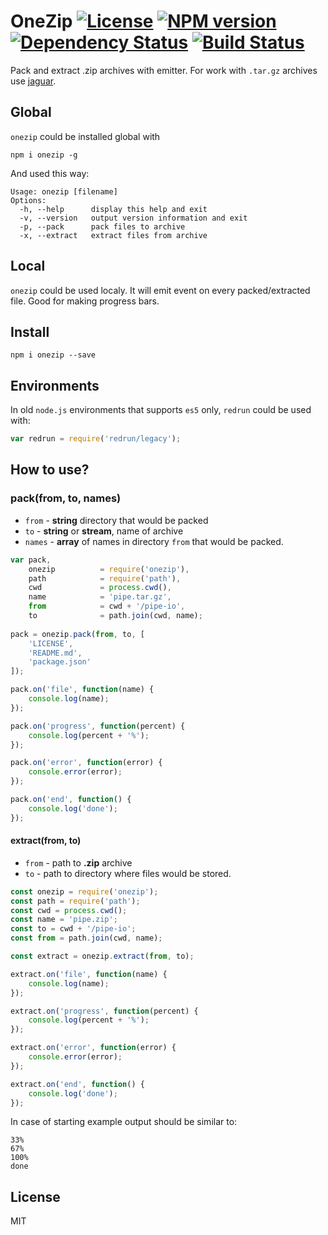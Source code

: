 # OneZip [![License][LicenseIMGURL]][LicenseURL] [![NPM version][NPMIMGURL]][NPMURL] [![Dependency Status][DependencyStatusIMGURL]][DependencyStatusURL] [![Build Status][BuildStatusIMGURL]][BuildStatusURL]

Pack and extract .zip archives with emitter. For work with `.tar.gz` archives use [jaguar](https://github.com/coderaiser/node-jaguar "Jaguar").

## Global

`onezip` could be installed global with

```
npm i onezip -g
```
And used this way:

```
Usage: onezip [filename]
Options:
  -h, --help      display this help and exit
  -v, --version   output version information and exit
  -p, --pack      pack files to archive
  -x, --extract   extract files from archive
```

## Local

`onezip` could be used localy. It will emit event on every packed/extracted file.
Good for making progress bars.

## Install

```
npm i onezip --save
```

## Environments

In old `node.js` environments that supports `es5` only, `redrun` could be used with:

```js
var redrun = require('redrun/legacy');
```

## How to use?

### pack(from, to, names)

- `from`  - **string** directory that would be packed
- `to`    - **string** or **stream**, name of archive
- `names` - **array** of names in directory `from` that would be packed.

```js
var pack,
    onezip          = require('onezip'),
    path            = require('path'),
    cwd             = process.cwd(),
    name            = 'pipe.tar.gz',
    from            = cwd + '/pipe-io',
    to              = path.join(cwd, name);
    
pack = onezip.pack(from, to, [
    'LICENSE',
    'README.md',
    'package.json'
]);

pack.on('file', function(name) {
    console.log(name);
});

pack.on('progress', function(percent) {
    console.log(percent + '%');
});

pack.on('error', function(error) {
    console.error(error);
});

pack.on('end', function() {
    console.log('done');
});
```

#### extract(from, to)

- `from` - path to **.zip** archive
- `to` - path to directory where files would be stored.

```js
const onezip = require('onezip');
const path = require('path');
const cwd = process.cwd();
const name = 'pipe.zip';
const to = cwd + '/pipe-io';
const from = path.join(cwd, name);

const extract = onezip.extract(from, to);

extract.on('file', function(name) {
    console.log(name);
});

extract.on('progress', function(percent) {
    console.log(percent + '%');
});

extract.on('error', function(error) {
    console.error(error);
});

extract.on('end', function() {
    console.log('done');
});
```


In case of starting example output should be similar to:

```
33%
67%
100%
done
```

## License

MIT

[NPMIMGURL]:                https://img.shields.io/npm/v/onezip.svg?style=flat
[BuildStatusIMGURL]:        https://img.shields.io/travis/coderaiser/node-onezip/master.svg?style=flat
[DependencyStatusIMGURL]:   https://img.shields.io/gemnasium/coderaiser/node-onezip.svg?style=flat
[LicenseIMGURL]:            https://img.shields.io/badge/license-MIT-317BF9.svg?style=flat
[NPMURL]:                   https://npmjs.org/package/onezip "npm"
[BuildStatusURL]:           https://travis-ci.org/coderaiser/node-onezip  "Build Status"
[DependencyStatusURL]:      https://gemnasium.com/coderaiser/node-onezip "Dependency Status"
[LicenseURL]:               https://tldrlegal.com/license/mit-license "MIT License"


